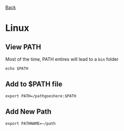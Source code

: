 [Back](index.md)

# Linux
## View PATH
Most of the time, PATH entires will lead to a `bin` folder
```
echo $PATH
```
## Add to $PATH file
```
export PATH=/pathgoeshere:$PATH
```

## Add New Path
```
export PATHNAME=~/path
```